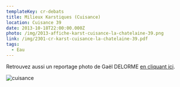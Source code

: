 ```yaml
---
templateKey: cr-debats
title: Milieux Karstiques (Cuisance)
location: Cuisance 39
date: 2013-10-18T22:00:00.000Z
photo: /img/2013-affiche-karst-cuisance-la-chatelaine-39.png
link: /img/2301-cr-karst-cuisance-la-chatelaine-39.pdf
tags:
  - Eau
---
```

Retrouvez aussi un reportage photo de Gaël DELORME [en cliquant ici](http://gawel39.overblog.com/2013/10/milieux-karstiques-très-fragiles.html).

![cuisance](/img/2013-programme-karst-cuisance-la-chatelaine-39.png?nf_resize=fit&w=400#img-center "cuisance")